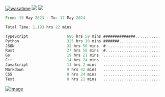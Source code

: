 [![wakatime](https://wakatime.com/badge/user/00eead22-fb14-4dd0-ab8a-3625cafbd50d.svg)](https://wakatime.com/@00eead22-fb14-4dd0-ab8a-3625cafbd50d)
![](https://komarev.com/ghpvc/?username=flatypus)
![](https://pixel.flatypus.me/flatypus?type=tracker)
<!--START_SECTION:waka-->

```rust
From: 19 May 2023 - To: 17 May 2024

Total Time: 1,193 hrs 22 mins

TypeScript                 686 hrs 59 mins ##############...........   57.34 %
Python                     325 hrs 10 mins #######..................   27.14 %
JSON                       32 hrs 50 mins  #........................   02.74 %
Rust                       27 hrs 58 mins  #........................   02.33 %
Go                         19 hrs 21 mins  .........................   01.62 %
C++                        14 hrs 24 mins  .........................   01.20 %
JavaScript                 13 hrs 2 mins   .........................   01.09 %
Markdown                   9 hrs 42 mins   .........................   00.81 %
CSS                        8 hrs 24 mins   .........................   00.70 %
Text                       8 hrs 21 mins   .........................   00.70 %
```

<!--END_SECTION:waka-->
[<img alt="image" src="https://github.com/flatypus/flatypus/assets/68029599/0a302dc1-501c-43a0-ae8d-37ec4817f3bd">](https://flatypus.me)

